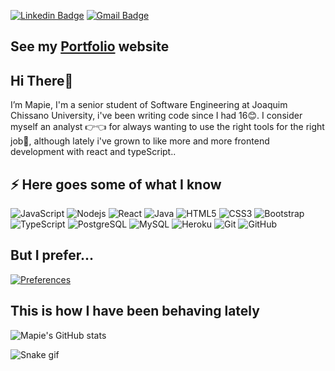 [![Linkedin Badge](https://img.shields.io/badge/-MapieMamunhe-blue?style=flat-square&logo=Linkedin&logoColor=white&link=https://www.linkedin.com/in/Mamunhe/)](https://www.linkedin.com/in/Mamunhe/)
[![Gmail Badge](https://img.shields.io/badge/-mmamunhe@gmail.com-c14438?style=flat-square&logo=Gmail&logoColor=white&link=mailto:mmamunhe@gmail.com)](mailto:mmamunhe@gmail.com)

## See my [Portfolio](https://my-portfolio-mapiemamunhe.vercel.app/) website

## Hi There👋 
I’m Mapie, I'm a senior student of Software Engineering at Joaquim Chissano University, i've been writing code since I had 16😊.
I consider myself an analyst 👉👈 for always wanting to use the right tools for the right job😤, although lately i've grown to like more and more frontend development with react and typeScript..

## ⚡ Here goes some of what I know

![JavaScript](https://img.shields.io/badge/-JavaScript-black?style=flat-square&logo=javascript)
![Nodejs](https://img.shields.io/badge/-Nodejs-black?style=flat-square&logo=Node.js)
![React](https://img.shields.io/badge/-React-black?style=flat-square&logo=react)
![Java](https://img.shields.io/badge/-java-E34A86?style=flat-square&logo=java)
![HTML5](https://img.shields.io/badge/-HTML5-E34F26?style=flat-square&logo=html5&logoColor=white)
![CSS3](https://img.shields.io/badge/-CSS3-1572B6?style=flat-square&logo=css3)
![Bootstrap](https://img.shields.io/badge/-Bootstrap-563D7C?style=flat-square&logo=bootstrap)
![TypeScript](https://img.shields.io/badge/-TypeScript-007ACC?style=flat-square&logo=typescript)
![PostgreSQL](https://img.shields.io/badge/-PostgreSQL-336791?style=flat-square&logo=postgresql)
![MySQL](https://img.shields.io/badge/-MySQL-black?style=flat-square&logo=mysql)
![Heroku](https://img.shields.io/badge/-Heroku-430098?style=flat-square&logo=heroku)
![Git](https://img.shields.io/badge/-Git-black?style=flat-square&logo=git)
![GitHub](https://img.shields.io/badge/-GitHub-181717?style=flat-square&logo=github)
<!---
MapieMamunhe/MapieMamunhe is a ✨ special ✨ repository because its `README.md` (this file) appears on your GitHub profile.
You can click the Preview link to take a look at your changes.
--->

## But I prefer...
[![Preferences](https://github-readme-stats.vercel.app/api/top-langs/?username=MapieMamunhe&layout=compact&langs_count=8&theme=radical)](https://github.com/MapieMamunhe/github-readme-stats)

## This is how I have been behaving lately
![Mapie's GitHub stats](https://github-readme-stats.vercel.app/api?username=MapieMamunhe&show_icons=true&theme=radical)

![Snake gif](https://github.com/MapieMamunhe/MapieMamunhe/blob/output/github-contribution-grid-snake.gif)
